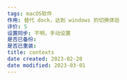 ```yaml
---
tags: macOS软件
作用: 替代 dock，达到 windows 的切换体验
评价: 5
设置同步: 不明，手动设置
是否已备份:
是否已重装:
title: contexts
date created: 2023-02-28
date modified: 2023-03-01
---
```

